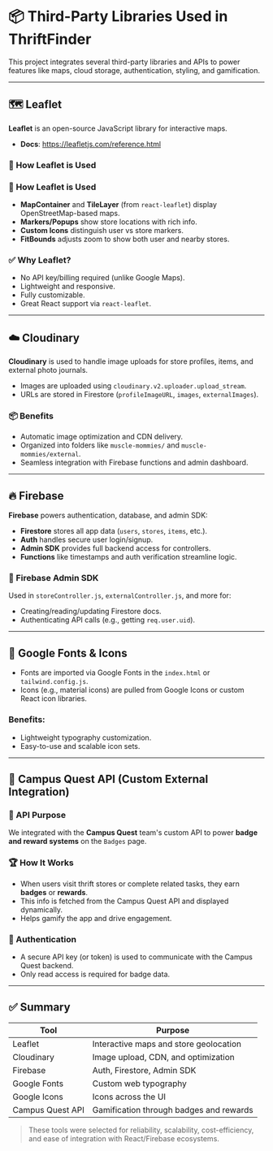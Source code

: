 # 📦 Third-Party Libraries Used in ThriftFinder

This project integrates several third-party libraries and APIs to power features like maps, cloud storage, authentication, styling, and gamification.

---

## 🗺️ Leaflet

**Leaflet** is an open-source JavaScript library for interactive maps.

- **Docs**: https://leafletjs.com/reference.html

### 🔧 How Leaflet is Used

### 🔧 How Leaflet is Used

- **MapContainer** and **TileLayer** (from `react-leaflet`) display OpenStreetMap-based maps.
- **Markers/Popups** show store locations with rich info.
- **Custom Icons** distinguish user vs store markers.
- **FitBounds** adjusts zoom to show both user and nearby stores.

### ✅ Why Leaflet?

- No API key/billing required (unlike Google Maps).
- Lightweight and responsive.
- Fully customizable.
- Great React support via `react-leaflet`.

---

## ☁️ Cloudinary

**Cloudinary** is used to handle image uploads for store profiles, items, and external photo journals.

- Images are uploaded using `cloudinary.v2.uploader.upload_stream`.
- URLs are stored in Firestore (`profileImageURL`, `images`, `externalImages`).

### 📦 Benefits

- Automatic image optimization and CDN delivery.
- Organized into folders like `muscle-mommies/` and `muscle-mommies/external`.
- Seamless integration with Firebase functions and admin dashboard.

---

## 🔥 Firebase

**Firebase** powers authentication, database, and admin SDK:

- **Firestore** stores all app data (`users`, `stores`, `items`, etc.).
- **Auth** handles secure user login/signup.
- **Admin SDK** provides full backend access for controllers.
- **Functions** like timestamps and auth verification streamline logic.

### 🔐 Firebase Admin SDK

Used in `storeController.js`, `externalController.js`, and more for:

- Creating/reading/updating Firestore docs.
- Authenticating API calls (e.g., getting `req.user.uid`).

---

## 🎨 Google Fonts & Icons

- Fonts are imported via Google Fonts in the `index.html` or `tailwind.config.js`.
- Icons (e.g., material icons) are pulled from Google Icons or custom React icon libraries.

### Benefits:

- Lightweight typography customization.
- Easy-to-use and scalable icon sets.

---

## 🎯 Campus Quest API (Custom External Integration)

### 🔗 API Purpose

We integrated with the **Campus Quest** team's custom API to power **badge and reward systems** on the `Badges` page.

### 🏆 How It Works

- When users visit thrift stores or complete related tasks, they earn **badges** or **rewards**.
- This info is fetched from the Campus Quest API and displayed dynamically.
- Helps gamify the app and drive engagement.

### 🔐 Authentication

- A secure API key (or token) is used to communicate with the Campus Quest backend.
- Only read access is required for badge data.

---

## ✅ Summary

| Tool             | Purpose                                 |
| ---------------- | --------------------------------------- |
| Leaflet          | Interactive maps and store geolocation  |
| Cloudinary       | Image upload, CDN, and optimization     |
| Firebase         | Auth, Firestore, Admin SDK              |
| Google Fonts     | Custom web typography                   |
| Google Icons     | Icons across the UI                     |
| Campus Quest API | Gamification through badges and rewards |

> These tools were selected for reliability, scalability, cost-efficiency, and ease of integration with React/Firebase ecosystems.
